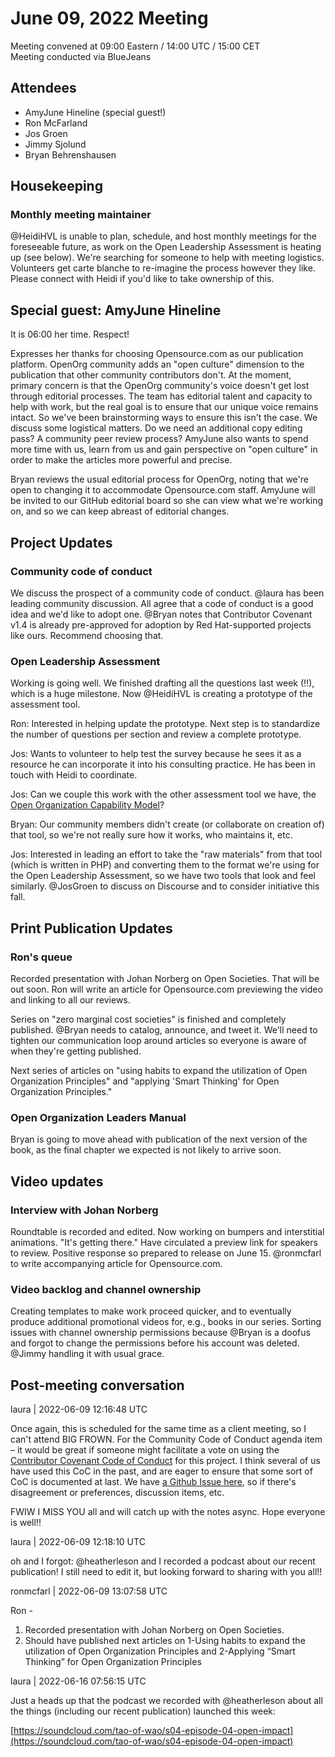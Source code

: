 # June 09, 2022 Meeting

Meeting convened at 09:00 Eastern / 14:00 UTC / 15:00 CET  
Meeting conducted via BlueJeans

## Attendees

- AmyJune Hineline (special guest!)
- Ron McFarland
- Jos Groen
- Jimmy Sjolund
- Bryan Behrenshausen

## Housekeeping

### Monthly meeting maintainer
@HeidiHVL is unable to plan, schedule, and host monthly meetings for the foreseeable future, as work on the Open Leadership Assessment is heating up (see below). We're searching for someone to help with meeting logistics. Volunteers get carte blanche to re-imagine the process however they like. Please connect with Heidi if you'd like to take ownership of this.

## Special guest: AmyJune Hineline

It is 06:00 her time. Respect!

Expresses her thanks for choosing Opensource.com as our publication platform. OpenOrg community adds an "open culture" dimension to the publication that other community contributors don't. At the moment, primary concern is that the OpenOrg community's voice doesn't get lost through editorial processes. The team has editorial talent and capacity to help with work, but the real goal is to ensure that our unique voice remains intact. So we've been brainstorming ways to ensure this isn't the case. We discuss some logistical matters. Do we need an additional copy editing pass? A community peer review process? AmyJune also wants to spend more time with us, learn from us and gain perspective on "open culture" in order to make the articles more powerful and precise.

Bryan reviews the usual editorial process for OpenOrg, noting that we're open to changing it to accommodate Opensource.com staff. AmyJune will be invited to our GitHub editorial board so she can view what we're working on, and so we can keep abreast of editorial changes.

## Project Updates

### Community code of conduct

We discuss the prospect of a community code of conduct. @laura has been leading community discussion. All agree that a code of conduct is a good idea and we'd like to adopt one. @Bryan notes that Contributor Covenant v1.4 is already pre-approved for adoption by Red Hat-supported projects like ours. Recommend choosing that.

### Open Leadership Assessment

Working is going well. We finished drafting all the questions last week (!!), which is a huge milestone. Now @HeidiHVL is creating a prototype of the assessment tool. 

Ron: Interested in helping update the prototype. Next step is to standardize the number of questions per section and review a complete prototype.

Jos: Wants to volunteer to help test the survey because he sees it as a resource he can incorporate it into his consulting practice. He has been in touch with Heidi to coordinate.

Jos: Can we couple this work with the other assessment tool we have, the [Open Organization Capability Model](https://www.ready-to-innovate.com/openorg/)?

Bryan: Our community members didn't create (or collaborate on creation of) that tool, so we're not really sure how it works, who maintains it, etc.

Jos: Interested in leading an effort to take the "raw materials" from that tool (which is written in PHP) and converting them to the format we're using for the Open Leadership Assessment, so we have two tools that look and feel similarly. @JosGroen to discuss on Discourse and to consider initiative this fall.

## Print Publication Updates

### Ron's queue
Recorded presentation with Johan Norberg on Open Societies. That will be out soon. Ron will write an article for Opensource.com previewing the video and linking to all our reviews.

Series on "zero marginal cost societies" is finished and completely published. @Bryan needs to catalog, announce, and tweet it. We'll need to tighten our communication loop around articles so everyone is aware of when they're getting published.

Next series of articles on "using habits to expand the utilization of Open Organization Principles" and "applying 'Smart Thinking' for Open Organization Principles."

### Open Organization Leaders Manual
Bryan is going to move ahead with publication of the next version of the book, as the final chapter we expected is not likely to arrive soon.

## Video updates
### Interview with Johan Norberg
Roundtable is recorded and edited. Now working on bumpers and interstitial animations. "It's getting there." Have circulated a preview link for speakers to review. Positive response so prepared to release on June 15. @ronmcfarl to write accompanying article for Opensource.com.

### Video backlog and channel ownership
Creating templates to make work proceed quicker, and to eventually produce additional promotional videos for, e.g., books in our series. Sorting issues with channel ownership permissions because @Bryan is a doofus and forgot to change the permissions before his account was deleted. @Jimmy handling it with usual grace.

## Post-meeting conversation

laura | 2022-06-09 12:16:48 UTC

Once again, this is scheduled for the same time as a client meeting, so I can't attend BIG FROWN. For the Community Code of Conduct agenda item – it would be great if someone might facilitate a vote on using the [Contributor Covenant Code of Conduct](https://www.contributor-covenant.org/version/2/1/code_of_conduct/) for this project. I think several of us have used this CoC in the past, and are eager to ensure that some sort of CoC is documented at last. We have [a Github Issue here](https://github.com/open-organization/governance/issues/9), so if there's disagreement or preferences, discussion items, etc.

FWIW I MISS YOU all and will catch up with the notes async. Hope everyone is well!!

laura | 2022-06-09 12:18:10 UTC

oh and I forgot: @heatherleson and I recorded a podcast about our recent publication! I still need to edit it, but looking forward to sharing with you all!!

ronmcfarl | 2022-06-09 13:07:58 UTC

Ron -
1.  Recorded presentation with Johan Norberg on Open Societies.
2.  Should have published next articles on 1-Using habits to expand the utilization 
of Open Organization Principles and 2-Applying “Smart Thinking” for Open Organization Principles

laura | 2022-06-16 07:56:15 UTC

Just a heads up that the podcast we recorded with @heatherleson about all the things (including our recent publication) launched this week:

[https://soundcloud.com/tao-of-wao/s04-episode-04-open-impact](https://soundcloud.com/tao-of-wao/s04-episode-04-open-impact)

